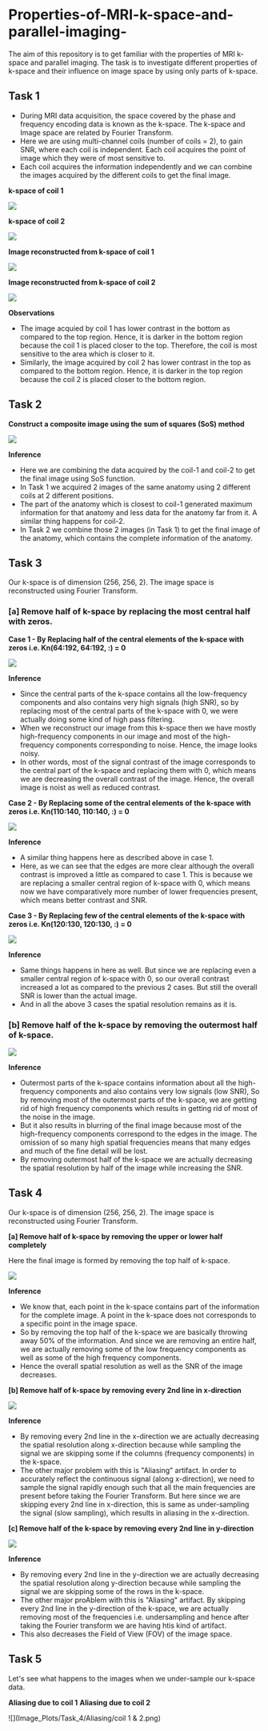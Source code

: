 # Properties-of-MRI-k-space-and-parallel-imaging-
The aim of this repository is to get familiar with the properties of MRI k-space and parallel imaging. The task is to investigate different properties of k-space and their influence on image space by using only parts of k-space.

## Task 1

* During MRI data acquisition, the space covered by the phase and frequency encoding data is known as the k-space. The k-space and Image space are related by Fourier Transform.
* Here we are using multi-channel coils (number of coils = 2), to gain SNR, where each coil is independent. Each coil acquires the point of image which they were of most sensitive to.
* Each coil acquires the information independently and we can combine the images acquired by the different coils to get the final image.

**k-space of coil 1**     

![](Image_Plots/Task_1/1_k_space_coil1.png) 

**k-space of coil 2**

![](Image_Plots/Task_1/2_k_space_coil2.png)

**Image reconstructed from k-space of coil 1**

![](Image_Plots/Task_1/Image_coil1.png) 

**Image reconstructed from k-space of coil 2**

![](Image_Plots/Task_1/Image_coil2.png)

**Observations**

* The image acquied by coil 1 has lower contrast in the bottom as compared to the top region. Hence, it is darker in the bottom region because the coil 1 is placed closer to the top. Therefore, the coil is most sensitive to the area which is closer to it.
* Similarly, the image acquired by coil 2 has lower contrast in the top as compared to the bottom region. Hence, it is darker in the top region because the coil 2 is placed closer to the bottom region.

## Task 2

**Construct a composite image using the sum of squares (SoS) method**

![](Image_Plots/Task_2/MRI.png)

**Inference**

* Here we are combining the data acquired by the coil-1 and coil-2 to get the final image using SoS function.
* In Task 1 we acquired 2 images of the same anatomy using 2 different coils at 2 different positions.
* The part of the anatomy which is closest to coil-1 generated maximum information for that anatomy and less data for the anatomy far from it. A similar thing happens for coil-2.
* In Task 2 we combine those 2 images (in Task 1) to get the final image of the anatomy, which contains the complete information of the anatomy.

## Task 3

Our k-space is of dimension (256, 256, 2). The image space is reconstructed using Fourier Transform.

### [a] Remove half of k-space by replacing the most central half with zeros.

**Case 1 - By Replacing half of the central elements of the k-space with zeros i.e. Kn(64:192, 64:192, :) = 0**

![](Image_Plots/Task_3/1_Removing64_192.png)

**Inference**
* Since the central parts of the k-space contains all the low-frequency components and also contains very high signals (high SNR), so by replacing most of the central parts of the k-space with 0, we were actually doing some kind of high pass filtering.
* When we reconstruct our image from this k-space then we have mostly high-frequency components in our image and most of the high-frequency components corresponding to noise. Hence, the image looks noisy.
* In other words, most of the signal contrast of the image corresponds to the central part of the k-space and replacing them with 0, which means we are decreasing the overall contrast of the image. Hence, the overall image is noist as well as reduced contrast.

**Case 2 - By Replacing some of the central elements of the k-space with zeros i.e. Kn(110:140, 110:140, :) = 0**

![](Image_Plots/Task_3/2_Removing110_140.png)

**Inference**
* A similar thing happens here as described above in case 1.
* Here, as we can see that the edges are more clear although the overall contrast is improved a little as compared to case 1. This is because we are replacing a smaller central region of k-space with 0, which means now we have comparatively more number of lower frequencies present, which means better contrast and SNR.

**Case 3 - By Replacing few of the central elements of the k-space with zeros i.e. Kn(120:130, 120:130, :) = 0**

![](Image_Plots/Task_3/3_Removing120_130.png)

**Inference**
* Same things happens in here as well. But since we are replacing even a smaller central region of k-space with 0, so our overall contrast increased a lot as compared to the previous 2 cases. But still the overall SNR is lower than the actual image.
* And in all the above 3 cases the spatial resolution remains as it is.

### [b] Remove half of the k-space by removing the outermost half of k-space.

![](Image_Plots/Task_3/b.png)

**Inference**
* Outermost parts of the k-space contains information about all the high-frequency components and also contains very low signals (low SNR), So by removing most of the outermost parts of the k-space, we are getting rid of high frequency components which results in getting rid of most of the noise in the image.
* But it also results in blurring of the final image because most of the high-frequency components correspond to the edges in the image. The omission of so many high spatial frequencies means that many edges and much of the fine detail will be lost.
* By removing outermost half of the k-space we are actually decreasing the spatial resolution by half of the image while increasing the SNR.

## Task 4

Our k-space is of dimension (256, 256, 2). The image space is reconstructed using Fourier Transform.

**[a] Remove half of k-space by removing the upper or lower half completely**

Here the final image is formed by removing the top half of k-space.

![](Image_Plots/Task_4/a.png)

**Inference**
* We know that, each point in the k-space contains part of the information for the complete image. A point in the k-space does not corresponds to a specific point in the image space.
* So by removing the top half of the k-space we are basically throwing away 50% of the information. And since we are removing an entire half, we are actually removing some of the low frequency components as well as some of the high frequency components.
* Hence the overall spatial resolution as well as the SNR of the image decreases.

**[b] Remove half of k-space by removing every 2nd line in x-direction**

![](Image_Plots/Task_4/b.png)

**Inference**
* By removing every 2nd line in the x-direction we are actually decreasing the spatial resolution along x-direction because while sampling the signal we are skipping some if the columns (frequency components) in the k-space.
* The other major problem with this is "Aliasing" artifact. In order to accurately reflect the continuous signal (along x-direction), we need to sample the signal rapidly enough such that all the main frequencies are present before taking the Fourier Transform. But here since we are skipping every 2nd line in x-direction, this is same as under-sampling the signal (slow sampling), which results in aliasing in the x-direction.

**[c] Remove half of the k-space by removing every 2nd line in y-direction**

![](Image_Plots/Task_4/c.png)

**Inference**
* By removing every 2nd line in the y-direction we are actually decreasing the spatial resolution along y-direction because while sampling the signal we are skipping some of the rows in the k-space.
* The other major proAblem with this is "Aliasing" artifact. By skipping every 2nd line in the y-direction of the k-space, we are actually removing most of the frequencies i.e. undersampling and hence after taking the Fourier transform we are having htis kind of artifact.
* This also decreases the Field of View (FOV) of the image space.

## Task 5
Let's see what happens to the images when we under-sample our k-space data.

**Aliasing due to coil 1**     **Aliasing due to coil 2**

![](Image_Plots/Task_4/Aliasing/coil 1 & 2.png)



